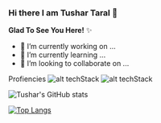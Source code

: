 ### Hi there I am Tushar Taral 👋

**Glad To See You Here!** ✨



- 🔭 I’m currently working on ...
- 🌱 I’m currently learning ...
- 👯 I’m looking to collaborate on ...

Profiencies
![alt techStack](https://user-images.githubusercontent.com/59872807/89734383-7827e580-da79-11ea-9840-299bc8b32335.jpg)
![alt techStack](https://user-images.githubusercontent.com/59872807/89734655-0bade600-da7b-11ea-91e3-a38a9d86eb25.jpg)

![Tushar's GitHub stats](https://github-readme-stats.vercel.app/api?username=TusharTaral&show_icons=true&theme=buefy)

[![Top Langs](https://github-readme-stats.vercel.app/api/top-langs/?username=TusharTaral&show_icons=true&theme=buefy&card_height=20)](https://github.com/TusharTaral/github-readme-stats)


